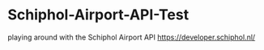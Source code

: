 # Schiphol-Airport-API-Test
playing around with the Schiphol Airport API https://developer.schiphol.nl/
